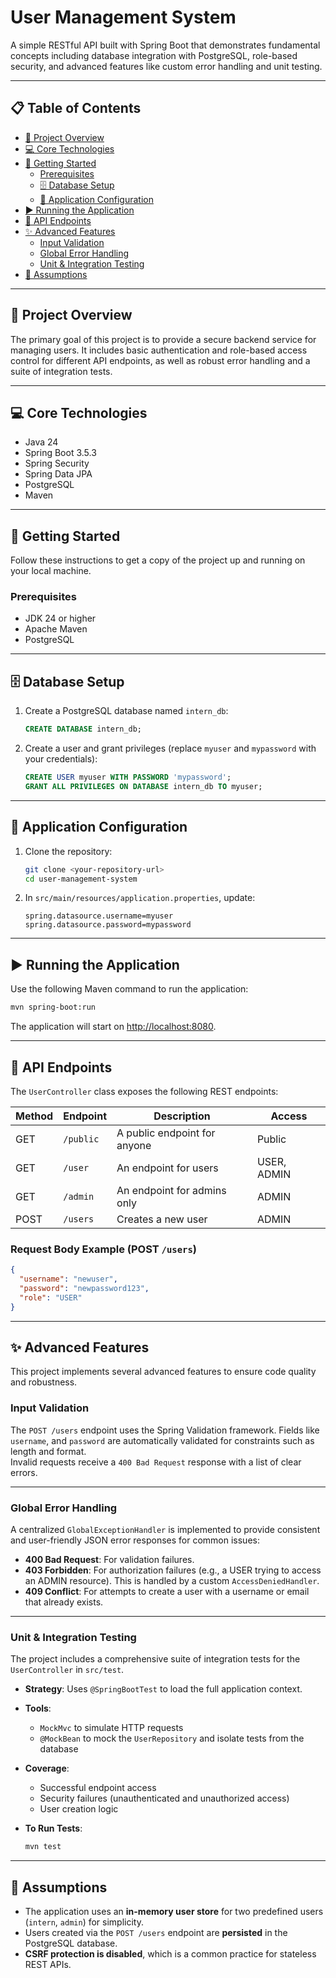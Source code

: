 # User Management System

A simple RESTful API built with Spring Boot that demonstrates fundamental concepts including database integration with PostgreSQL, role-based security, and advanced features like custom error handling and unit testing.

---

## 📋 Table of Contents

- [📝 Project Overview](#project-overview)
- [💻 Core Technologies](#core-technologies)
- [🚀 Getting Started](#getting-started)
    - [Prerequisites](#prerequisites)
    - [🗄️ Database Setup](#️database-setup)
    - [🔧 Application Configuration](#application-configuration)
- [▶️ Running the Application](#️running-the-application)
- [🔌 API Endpoints](#api-endpoints)
- [✨ Advanced Features](#advanced-features-bonus)
    - [Input Validation](#input-validation)
    - [Global Error Handling](#global-error-handling)
    - [Unit & Integration Testing](#unit--integration-testing)
- [🤔 Assumptions](#assumptions)

---

## 📝 Project Overview

The primary goal of this project is to provide a secure backend service for managing users. It includes basic authentication and role-based access control for different API endpoints, as well as robust error handling and a suite of integration tests.

---

## 💻 Core Technologies

- Java 24
- Spring Boot 3.5.3
- Spring Security
- Spring Data JPA
- PostgreSQL
- Maven

---

## 🚀 Getting Started

Follow these instructions to get a copy of the project up and running on your local machine.

### Prerequisites

- JDK 24 or higher
- Apache Maven
- PostgreSQL

---

## 🗄️ Database Setup

1. Create a PostgreSQL database named `intern_db`:

   ```sql
   CREATE DATABASE intern_db;
   ```

2. Create a user and grant privileges (replace `myuser` and `mypassword` with your credentials):

   ```sql
   CREATE USER myuser WITH PASSWORD 'mypassword';
   GRANT ALL PRIVILEGES ON DATABASE intern_db TO myuser;
   ```

---

## 🔧 Application Configuration

1. Clone the repository:

   ```bash
   git clone <your-repository-url>
   cd user-management-system
   ```

2. In `src/main/resources/application.properties`, update:

   ```properties
   spring.datasource.username=myuser
   spring.datasource.password=mypassword
   ```

---

## ▶️ Running the Application

Use the following Maven command to run the application:

```bash
mvn spring-boot:run
```

The application will start on [http://localhost:8080](http://localhost:8080).

---

## 🔌 API Endpoints

The `UserController` class exposes the following REST endpoints:

| Method | Endpoint   | Description                    | Access        |
|--------|------------|--------------------------------|---------------|
| GET    | `/public`  | A public endpoint for anyone   | Public        |
| GET    | `/user`    | An endpoint for users          | USER, ADMIN   |
| GET    | `/admin`   | An endpoint for admins only    | ADMIN         |
| POST   | `/users`   | Creates a new user             | ADMIN         |

### Request Body Example (POST `/users`)

```json
{
  "username": "newuser",
  "password": "newpassword123",
  "role": "USER"
}
```

---

## ✨ Advanced Features

This project implements several advanced features to ensure code quality and robustness.

### Input Validation

The `POST /users` endpoint uses the Spring Validation framework. Fields like `username`, and `password` are automatically validated for constraints such as length and format.  
Invalid requests receive a `400 Bad Request` response with a list of clear errors.

---

### Global Error Handling

A centralized `GlobalExceptionHandler` is implemented to provide consistent and user-friendly JSON error responses for common issues:

- **400 Bad Request**: For validation failures.
- **403 Forbidden**: For authorization failures (e.g., a USER trying to access an ADMIN resource). This is handled by a custom `AccessDeniedHandler`.
- **409 Conflict**: For attempts to create a user with a username or email that already exists.

---

### Unit & Integration Testing

The project includes a comprehensive suite of integration tests for the `UserController` in `src/test`.

- **Strategy**: Uses `@SpringBootTest` to load the full application context.
- **Tools**:
    - `MockMvc` to simulate HTTP requests
    - `@MockBean` to mock the `UserRepository` and isolate tests from the database
- **Coverage**:
    - Successful endpoint access
    - Security failures (unauthenticated and unauthorized access)
    - User creation logic
- **To Run Tests**:

  ```bash
  mvn test
  ```

---

## 🤔 Assumptions

- The application uses an **in-memory user store** for two predefined users (`intern`, `admin`) for simplicity.
- Users created via the `POST /users` endpoint are **persisted** in the PostgreSQL database.
- **CSRF protection is disabled**, which is a common practice for stateless REST APIs.
